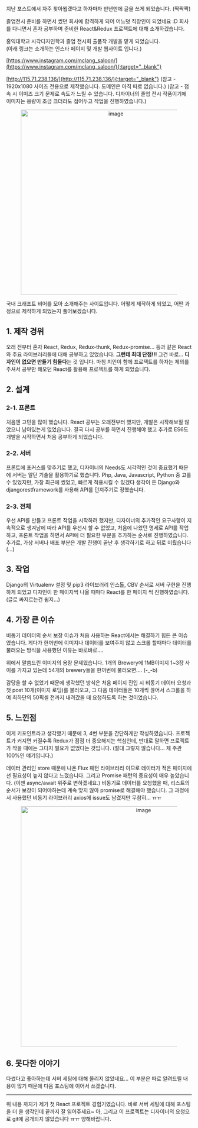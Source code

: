 지난 포스트에서 자주 찾아뵙겠다고 하자마자 반년만에 글을 쓰게 되었습니다. (짝짝짝)

졸업전시 준비를 하면서 썼던 회사에 합격하게 되어 어느덧 직장인이 되었네요 :D
회사를 다니면서 혼자 공부하며 준비한 React&Redux 프로젝트에 대해 소개하겠습니다.

홍익대학교 시각디자인학과 졸업 전시회 출품작 개발을 맡게 되었습니다.  
(아래 링크는 소개하는 인스타 페이지 및 개발 웹사이트 입니다.)

[https://www.instagram.com/mclang_saloon/](https://www.instagram.com/mclang_saloon/){:target="_blank"}

[http://115.71.238.136/](http://115.71.238.136/){:target="_blank"}
(참고 - 1920x1080 사이즈 전용으로 제작했습니다. 도메인은 아직 따로 없습니다.)
(참고 - 접속 시 이미즈 크기 문제로 속도가 느릴 수 있습니다. 디자이너의 졸업 전시 작품이기에 이미지는 용량이 조금 크더라도 접어두고 작업을 진행하였습니다.)

<figure style="text-align: center;">
  <img src="https://jicjjang.github.io/blog/image/javascript/react/volume_size.png" alt="image" style="width:500px; margin: 0 auto;">
</figure>


국내 크래프트 비어를 모아 소개해주는 사이트입니다. 어떻게 제작하게 되었고, 어떤 과정으로 제작하게 되었는지 풀어보겠습니다.

## 1. 제작 경위  

오래 전부터 혼자 React, Redux, Redux-thunk, Redux-promise... 등과 같은 React와 주요 라이브러리들에 대해 공부하고 있었습니다. **그런데 최대 단점!!!** 그건 바로... **디자인이 없으면 만들기 힘들다**는 것 입니다. 마침 지인이 함께 프로젝트를 하자는 제의를 주셔서 공부만 해오던 React를 활용해 프로젝트를 하게 되었습니다.

## 2. 설계

### 2-1. 프론트

처음엔 고민을 많이 했습니다. React 공부는 오래전부터 했지만, 개발은 시작해보질 않았으니 남아있는게 없었습니다. 결국 다시 공부를 하면서 진행해야 했고 추가로 ES6도 개발을 시작하면서 처음 공부하게 되었습니다.

### 2-2. 서버

프론트에 포커스를 맞추기로 했고, 디자이너의 Needs도 시각적인 것이 중요했기 때문에 서버는 알던 기술을 활용하기로 했습니다. Php, Java, Javascript, Python 중 고를 수 있었지만, 가장 최근에 썼었고, 빠르게 적용시킬 수 있겠다 생각이 든 Django와 djangorestframework를 사용해 API를 던져주기로 정했습니다.

### 2-3. 전체

우선 API를 만들고 프론트 작업을 시작하려 했지만, 디자이너의 추가적인 요구사항이 지속적으로 생겨남에 따라 API를 우선시 할 수 없었고, 처음에 나왔던 명세로 API를 작업하고, 프론트 작업을 하면서 API에 더 필요한 부분을 추가하는 순서로 진행하였습니다.
추가로, 가상 서버나 배포 부분은 개발 진행이 끝난 후 생각하기로 하고 뒤로 미뤘습니다 (...)

## 3. 작업

Django의 Virtualenv 설정 및 pip3 라이브러리 인스톨, CBV 순서로 서버 구현을 진행하게 되었고 디자인이 한 페이지씩 나올 때마다
React를 한 페이지 씩 진행하였습니다. (글로 싸지르는건 쉽지...)

## 4. 가장 큰 이슈

비동기 데이터의 순서 보장 이슈가 처음 사용하는 React에서는 해결하기 힘든 큰 이슈였습니다. 게다가 한꺼번에 이미지나 데이터를 보여주지 않고 스크롤 할때마다 데이터를 불러오는 방식을 사용했던 이유는 바로바로....

위에서 말씀드린 이미지의 용량 문제였습니다. 1개의 Brewery에 1MB이미지 1~3장 사이를 가지고 있는데 54개의 brewery들을 한꺼번에 불러오면.... (-_-b)

감당을 할 수 없었기 때문에 생각했던 방식은 처음 페이지 진입 시 비동기 데이터 요청과 첫 post 10개(이미지 로딩)를 불러오고, 그 다음 데이터들은 10개씩 끊어서 스크롤을 하여 최하단의 50픽셀 전까지 내려갔을 때 요청하도록 하는 것이었습니다.

## 5. 느낀점

이게 키포인트라고 생각했기 때문에 3, 4번 부분을 간단하게만 작성하였습니다. 프로젝트가 커지면 커질수록 Redux가 점점 더 중요해지는 핵심인데, 반대로 말하면 프로젝트가 작을 때에는 그다지 필요가 없었다는 것입니다. (절대 그렇지 않습니다... 제 주관 100%인 얘기입니다.)

데이터 관리인 store 때문에 나온 Flux 패턴 라이브러리 이므로 데이터가 적은 페이지에선 필요성이 높지 않다고 느꼈습니다. 그리고 Promise 패턴의 중요성이 매우 높았습니다. (이젠 async/await 위주로 변하겠네요.) 비동기로 데이터를 요청했을 때, 리스트의 순서가 보장이 되어야하는데 계속 맞지 않아 promise로 해결해야 했습니다. 그 과정에서 사용했던 비동기 라이브러리 axios에 issue도 남겼지만 무참히... ㅠㅠ

<figure style="text-align: center;">
  <img src="https://jicjjang.github.io/blog/image/javascript/react/question.png" alt="image" style="width:650px; margin: 0 auto;">
</figure>

## 6. 못다한 이야기

다썼다고 좋아하는데 서버 세팅에 대해 올리지 않았네요...
이 부분은 따로 알려드릴 내용이 많기 때문에 다음 포스팅에 이어서 쓰겠습니다.

---

위 내용 까지가 제가 첫 React 프로젝트 경험기였습니다. 바로 서버 세팅에 대해 포스팅을 더 쓸 생각인데
끝까지 잘 읽어주세요~
아, 그리고 이 프로젝트는 디자이너의 요청으로 git에 공개되지 않았습니다 ㅠㅠ 양해바랍니다.
